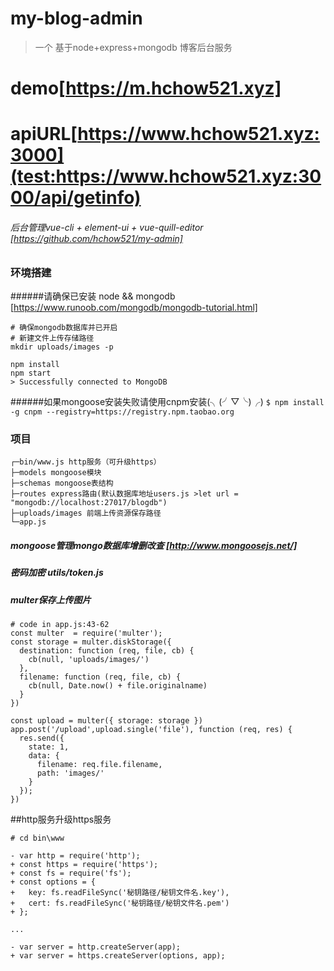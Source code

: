 # my-blog-admin
 
 > 一个 基于node+express+mongodb 博客后台服务
 >
# demo[https://m.hchow521.xyz]
# apiURL[https://www.hchow521.xyz:3000](test:https://www.hchow521.xyz:3000/api/getinfo)
###### 后台管理vue-cli + element-ui + vue-quill-editor [https://github.com/hchow521/my-admin]
### 环境搭建
######请确保已安装 node && mongodb [https://www.runoob.com/mongodb/mongodb-tutorial.html]


```
# 确保mongodb数据库并已开启
# 新建文件上传存储路径
mkdir uploads/images -p

npm install
npm start
> Successfully connected to MongoDB
```
######如果mongoose安装失败请使用cnpm安装(╮(╯▽╰)╭)
`$ npm install -g cnpm --registry=https://registry.npm.taobao.org`

### 项目
```
┌─bin/www.js http服务（可升级https）
├─models mongoose模块
├─schemas mongoose表结构
├─routes express路由(默认数据库地址users.js >let url = "mongodb://localhost:27017/blogdb")
├─uploads/images 前端上传资源保存路径
└─app.js
```


##### mongoose管理mongo数据库增删改查 [http://www.mongoosejs.net/]
##### 密码加密 utils/token.js
##### multer保存上传图片
```
# code in app.js:43-62
const multer  = require('multer');
const storage = multer.diskStorage({
  destination: function (req, file, cb) {
    cb(null, 'uploads/images/')
  },
  filename: function (req, file, cb) {
    cb(null, Date.now() + file.originalname)
  }
})

const upload = multer({ storage: storage })
app.post('/upload',upload.single('file'), function (req, res) {
  res.send({
    state: 1,
    data: {
      filename: req.file.filename,
      path: 'images/'
    }
  });
})

```

##http服务升级https服务
```
# cd bin\www

- var http = require('http');
+ const https = require('https');
+ const fs = require('fs');
+ const options = {
+   key: fs.readFileSync('秘钥路径/秘钥文件名.key'),
+   cert: fs.readFileSync('秘钥路径/秘钥文件名.pem')
+ };

...

- var server = http.createServer(app);
+ var server = https.createServer(options, app);
```

